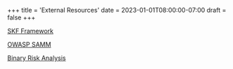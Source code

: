 +++
title = 'External Resources'
date = 2023-01-01T08:00:00-07:00
draft = false
+++


[SKF Framework](https://github.com/Security-Knowledge-Framework/SKF-requirements-tool)

[OWASP SAMM](https://owaspsamm.org/resources/)

[Binary Risk Analysis](https://binary.protect.io)
